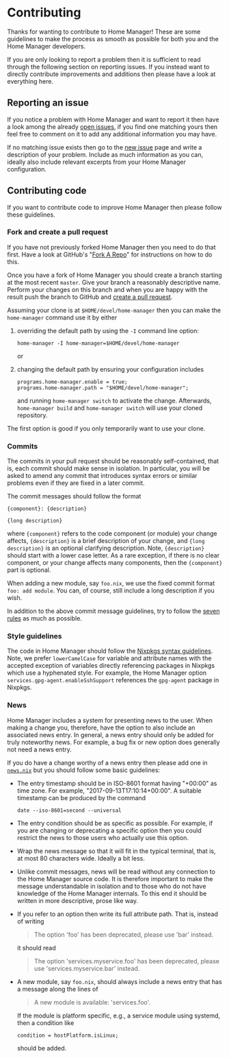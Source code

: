Contributing
============

Thanks for wanting to contribute to Home Manager! These are some
guidelines to make the process as smooth as possible for both you and
the Home Manager developers.

If you are only looking to report a problem then it is sufficient to
read through the following section on reporting issues. If you instead
want to directly contribute improvements and additions then please
have a look at everything here.

Reporting an issue
------------------

If you notice a problem with Home Manager and want to report it then
have a look among the already [open issues][], if you find one
matching yours then feel free to comment on it to add any additional
information you may have.

If no matching issue exists then go to the [new issue][] page and
write a description of your problem. Include as much information as
you can, ideally also include relevant excerpts from your Home Manager
configuration.

Contributing code
-----------------

If you want to contribute code to improve Home Manager then please
follow these guidelines.

### Fork and create a pull request ###

If you have not previously forked Home Manager then you need to do
that first. Have a look at GitHub's "[Fork A Repo][]" for instructions
on how to do this.

Once you have a fork of Home Manager you should create a branch
starting at the most recent `master`. Give your branch a reasonably
descriptive name. Perform your changes on this branch and when you are
happy with the result push the branch to GitHub and
[create a pull request][].

Assuming your clone is at `$HOME/devel/home-manager` then you can make
the `home-manager` command use it by either

1.  overriding the default path by using the `-I` command line option:

        home-manager -I home-manager=$HOME/devel/home-manager

    or

2.  changing the default path by ensuring your configuration includes

        programs.home-manager.enable = true;
        programs.home-manager.path = "$HOME/devel/home-manager";

    and running `home-manager switch` to activate the change.
    Afterwards, `home-manager build` and `home-manager switch` will
    use your cloned repository.

The first option is good if you only temporarily want to use your
clone.

### Commits ###

The commits in your pull request should be reasonably self-contained,
that is, each commit should make sense in isolation. In particular,
you will be asked to amend any commit that introduces syntax errors or
similar problems even if they are fixed in a later commit.

The commit messages should follow the format

    {component}: {description}

    {long description}

where `{component}` refers to the code component (or module) your
change affects, `{description}` is a brief description of your change,
and `{long description}` is an optional clarifying description. Note,
`{description}` should start with a lower case letter. As a rare
exception, if there is no clear component, or your change affects many
components, then the `{component}` part is optional.

When adding a new module, say `foo.nix`, we use the fixed commit
format `foo: add module`. You can, of course, still include a long
description if you wish.

In addition to the above commit message guidelines, try to follow the
[seven rules][] as much as possible.

### Style guidelines ###

The code in Home Manager should follow the [Nixpkgs syntax
guidelines][]. Note, we prefer `lowerCamelCase` for variable and
attribute names with the accepted exception of variables directly
referencing packages in Nixpkgs which use a hyphenated style. For
example, the Home Manager option `services.gpg-agent.enableSshSupport`
references the `gpg-agent` package in Nixpkgs.

### News ###

Home Manager includes a system for presenting news to the user. When
making a change you, therefore, have the option to also include an
associated news entry. In general, a news entry should only be added
for truly noteworthy news. For example, a bug fix or new option does
generally not need a news entry.

If you do have a change worthy of a news entry then please add one in
[`news.nix`][] but you should follow some basic guidelines:

- The entry timestamp should be in ISO-8601 format having "+00:00" as
  time zone. For example, "2017-09-13T17:10:14+00:00". A suitable
  timestamp can be produced by the command

      date --iso-8601=second --universal

- The entry condition should be as specific as possible. For example,
  if you are changing or deprecating a specific option then you could
  restrict the news to those users who actually use this option.

- Wrap the news message so that it will fit in the typical terminal,
  that is, at most 80 characters wide. Ideally a bit less.

- Unlike commit messages, news will be read without any connection to
  the Home Manager source code. It is therefore important to make the
  message understandable in isolation and to those who do not have
  knowledge of the Home Manager internals. To this end it should be
  written in more descriptive, prose like way.

- If you refer to an option then write its full attribute path. That
  is, instead of writing

  > The option 'foo' has been deprecated, please use 'bar' instead.

  it should read

  > The option 'services.myservice.foo' has been deprecated, please
  > use 'services.myservice.bar' instead.

- A new module, say `foo.nix`, should always include a news entry
  that has a message along the lines of

  > A new module is available: 'services.foo'.

  If the module is platform specific, e.g., a service module using
  systemd, then a condition like

  ```
  condition = hostPlatform.isLinux;
  ```

  should be added.

[open issues]: https://github.com/rycee/home-manager/issues
[new issue]: https://github.com/rycee/home-manager/issues/new
[Fork A Repo]: https://help.github.com/articles/fork-a-repo/
[create a pull request]: https://help.github.com/articles/creating-a-pull-request/
[seven rules]: https://chris.beams.io/posts/git-commit/#seven-rules
[`news.nix`]: https://github.com/rycee/home-manager/blob/master/modules/misc/news.nix
[Nixpkgs syntax guidelines]: https://nixos.org/nixpkgs/manual/#sec-syntax
